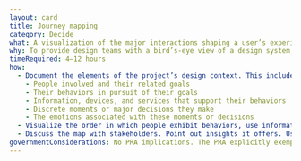 ```yaml
---
layout: card
title: Journey mapping
category: Decide
what: A visualization of the major interactions shaping a user’s experience of a product or service.
why: To provide design teams with a bird’s-eye view of a design system, helping them see the order, complexity, successes, pain points, and interactions that make up a user’s experience.
timeRequired: 4–12 hours
how:
  - Document the elements of the project’s design context. This includes:
    - People involved and their related goals
    - Their behaviors in pursuit of their goals
    - Information, devices, and services that support their behaviors
    - Discrete moments or major decisions they make
    - The emotions associated with these moments or decisions
  - Visualize the order in which people exhibit behaviors, use information, make decisions, and feel emotions. Group elements into a table of “phases” related to the personal narrative of each [persona]({{ '/decide/personas/' | prepend: site.baseurl }}). Identify where personas share contextual components.
  - Discuss the map with stakeholders. Point out insights it offers. Use these insights to establish [design principles]({{ '/decide/design-principles/' | prepend: site.baseurl }}). Think about how to collapse or accelerate a customer’s journey through the various phases. Incorporate this information into the project’s scope.
governmentConsiderations: No PRA implications. The PRA explicitly exempts direct observation and non-standardized conversation, 5 CFR 1320.3(h)3. See the methods for [Recruiting]('/fundamentals/recruiting') and [Privacy]('/fundamentals/privacy') for more tips on taking input from the public.
---
```


